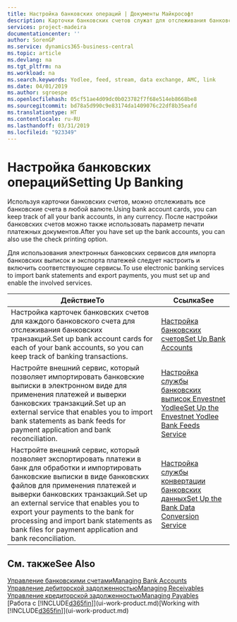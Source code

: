 ```yaml
---
title: Настройка банковских операций | Документы Майкрософт
description: Карточки банковских счетов служат для отслеживания банковских счетов и настройки банковских выписок, например Yodlee, для обмена данными.
services: project-madeira
documentationcenter: ''
author: SorenGP
ms.service: dynamics365-business-central
ms.topic: article
ms.devlang: na
ms.tgt_pltfrm: na
ms.workload: na
ms.search.keywords: Yodlee, feed, stream, data exchange, AMC, link
ms.date: 04/01/2019
ms.author: sgroespe
ms.openlocfilehash: 05cf51ae4d09dc0b023782f7f68e514eb8668be8
ms.sourcegitcommit: bd78a5d990c9e83174da1409076c22df8b35eafd
ms.translationtype: HT
ms.contentlocale: ru-RU
ms.lasthandoff: 03/31/2019
ms.locfileid: "923349"
---
```

# <a name="setting-up-banking"></a><span data-ttu-id="c2517-103">Настройка банковских операций</span><span class="sxs-lookup"><span data-stu-id="c2517-103">Setting Up Banking</span></span>
<span data-ttu-id="c2517-104">Используя карточки банковских счетов, можно отслеживать все банковские счета в любой валюте.</span><span class="sxs-lookup"><span data-stu-id="c2517-104">Using bank account cards, you can keep track of all your bank accounts, in any currency.</span></span> <span data-ttu-id="c2517-105">После настройки банковских счетов можно также использовать параметр печати платежных документов.</span><span class="sxs-lookup"><span data-stu-id="c2517-105">After you have set up the bank accounts, you can also use the check printing option.</span></span>

<span data-ttu-id="c2517-106">Для использования электронных банковских сервисов для импорта банковских выписок и экспорта платежей следует настроить и включить соответствующие сервисы.</span><span class="sxs-lookup"><span data-stu-id="c2517-106">To use electronic banking services to import bank statements and  export payments, you must set up and enable the involved services.</span></span>

| <span data-ttu-id="c2517-107">Действие</span><span class="sxs-lookup"><span data-stu-id="c2517-107">To</span></span> | <span data-ttu-id="c2517-108">Ссылка</span><span class="sxs-lookup"><span data-stu-id="c2517-108">See</span></span> |
| --- | --- |
| <span data-ttu-id="c2517-109">Настройка карточек банковских счетов для каждого банковского счета для отслеживания банковских транзакций.</span><span class="sxs-lookup"><span data-stu-id="c2517-109">Set up bank account cards for each of your bank accounts, so you can keep track of banking transactions.</span></span> |[<span data-ttu-id="c2517-110">Настройка банковских счетов</span><span class="sxs-lookup"><span data-stu-id="c2517-110">Set Up Bank Accounts</span></span>](bank-how-setup-bank-accounts.md) |
| <span data-ttu-id="c2517-111">Настройте внешний сервис, который позволяет импортировать банковские выписки в электронном виде для применения платежей и выверки банковских транзакций.</span><span class="sxs-lookup"><span data-stu-id="c2517-111">Set up an external service that enables you to import bank statements as bank feeds for payment application and bank reconciliation.</span></span> |[<span data-ttu-id="c2517-112">Настройка службы банковских выписок Envestnet Yodlee</span><span class="sxs-lookup"><span data-stu-id="c2517-112">Set Up the Envestnet Yodlee Bank Feeds Service</span></span>](bank-how-setup-bank-statement-service.md) |
| <span data-ttu-id="c2517-113">Настройте внешний сервис, который позволяет экспортировать платежи в банк для обработки и импортировать банковские выписки в виде банковских файлов для применения платежей и выверки банковских транзакций.</span><span class="sxs-lookup"><span data-stu-id="c2517-113">Set up an external service that enables you to export your payments to the bank for processing  and import bank statements as bank files for payment application and bank reconciliation.</span></span> |[<span data-ttu-id="c2517-114">Настройка службы конвертации банковских данных</span><span class="sxs-lookup"><span data-stu-id="c2517-114">Set Up the Bank Data Conversion Service</span></span>](bank-how-setup-bank-data-conversion-service.md) |

## <a name="see-also"></a><span data-ttu-id="c2517-115">См. также</span><span class="sxs-lookup"><span data-stu-id="c2517-115">See Also</span></span>
[<span data-ttu-id="c2517-116">Управление банковскими счетами</span><span class="sxs-lookup"><span data-stu-id="c2517-116">Managing Bank Accounts</span></span>](bank-manage-bank-accounts.md)  
[<span data-ttu-id="c2517-117">Управление дебиторской задолженностью</span><span class="sxs-lookup"><span data-stu-id="c2517-117">Managing Receivables</span></span>](receivables-manage-receivables.md)  
[<span data-ttu-id="c2517-118">Управление кредиторской задолженностью</span><span class="sxs-lookup"><span data-stu-id="c2517-118">Managing Payables</span></span>](payables-manage-payables.md)  
<span data-ttu-id="c2517-119">[Работа с [!INCLUDE[d365fin](includes/d365fin_md.md)]](ui-work-product.md)</span><span class="sxs-lookup"><span data-stu-id="c2517-119">[Working with [!INCLUDE[d365fin](includes/d365fin_md.md)]](ui-work-product.md)</span></span>
